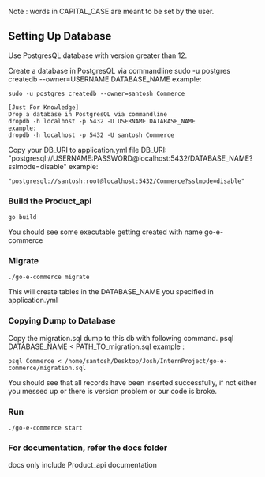 Note : words in CAPITAL_CASE are meant to be set by the user.
## Setting Up Database
Use PostgresQL database with version greater than 12.


Create a database in PostgresQL via commandline
sudo -u postgres createdb --owner=USERNAME DATABASE_NAME
example:
```
sudo -u postgres createdb --owner=santosh Commerce
```

```
[Just For Knowledge]
Drop a database in PostgresQL via commandline
dropdb -h localhost -p 5432 -U USERNAME DATABASE_NAME
example:
dropdb -h localhost -p 5432 -U santosh Commerce
```

Copy your DB_URI to application.yml file
DB_URI: "postgresql://USERNAME:PASSWORD@localhost:5432/DATABASE_NAME?sslmode=disable"
example: 
```
"postgresql://santosh:root@localhost:5432/Commerce?sslmode=disable"
```


### Build the Product_api
```
go build
```

You should see some executable getting created with name go-e-commerce

### Migrate
```
./go-e-commerce migrate
```

This will create tables in the DATABASE_NAME you specified in application.yml

### Copying Dump to Database
Copy the migration.sql dump to this db with following command.
psql DATABASE_NAME < PATH_TO_migration.sql
example : 
```
psql Commerce < /home/santosh/Desktop/Josh/InternProject/go-e-commerce/migration.sql
```

You should see that all records have been inserted successfully, if not either you messed up or there is version problem or our code is broke.


### Run
```
./go-e-commerce start
```

### For documentation, refer the docs folder
docs only include Product_api documentation